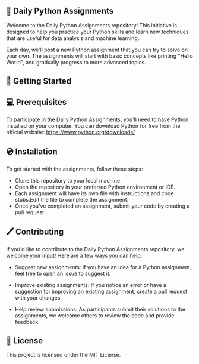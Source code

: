 ## :snake: Daily Python Assignments
Welcome to the Daily Python Assignments repository! This initiative is designed to help you practice your Python skills and learn new techniques that are useful for data analysis and machine learning.

Each day, we'll post a new Python assignment that you can try to solve on your own. The assignments will start with basic concepts like printing "Hello World", and gradually progress to more advanced topics.

## :loudspeaker: Getting Started

## :computer: Prerequisites

To participate in the Daily Python Assignments, you'll need to have Python installed on your computer. You can download Python for free from the official website: https://www.python.org/downloads/

## :cd: Installation

To get started with the assignments, follow these steps:

- Clone this repository to your local machine.
- Open the repository in your preferred Python environment or IDE.
- Each assignment will have its own file with instructions and code stubs.Edit the file to complete the assignment.
- Once you've completed an assignment, submit your code by creating a pull request.

## :pen: Contributing

If you'd like to contribute to the Daily Python Assignments repository, we welcome your input! Here are a few ways you can help:

- Suggest new assignments: If you have an idea for a Python assignment, feel free to open an issue to suggest it.

- Improve existing assignments: If you notice an error or have a suggestion for improving an existing assignment, create a pull request with your changes.

- Help review submissions: As participants submit their solutions to the assignments, we welcome others to review the code and provide feedback.

## :open_book: License

This project is licensed under the MIT License.

